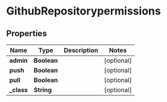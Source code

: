 

# GithubRepositorypermissions

## Properties

Name | Type | Description | Notes
------------ | ------------- | ------------- | -------------
**admin** | **Boolean** |  |  [optional]
**push** | **Boolean** |  |  [optional]
**pull** | **Boolean** |  |  [optional]
**_class** | **String** |  |  [optional]




